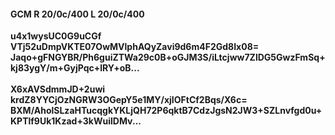 #### GCM R 20/0c/400 L 20/0c/400
**u4x1wysUC0G9uCGf**<br/>**VTj52uDmpVKTE07OwMVlphAQyZavi9d6m4F2Gd8Ix08=**<br/>**Jaqo+gFNGYBR/Ph6guiZTWa29c0B+oGJM3S/iLtcjww7ZlDG5GwzFmSq+kj83ygY/m+GyjPqc+lRY+oB...**<br/><br/>
**X6xAVSdmmJD+2uwi**<br/>**krdZ8YYCjOzNGRW3OGepY5e1MY/xjIOFtCf2Bqs/X6c=**<br/>**BXM/AholSLzaHTucqgkYKLjQH72P6qktB7CdzJgsN2JW3+SZLnvfgd0u+KPTlf9Uk1Kzad+3kWuilDMv...**